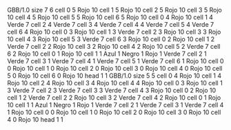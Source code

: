 <gs-board> GBB/1.0
size 7 6
cell 0 5 Rojo 10 
cell 1 5 Rojo 10 
cell 2 5 Rojo 10 
cell 3 5 Rojo 10 
cell 4 5 Rojo 10 
cell 5 5 Rojo 10 
cell 6 5 Rojo 10 
cell 0 4 Rojo 10 
cell 1 4 Verde 7 
cell 2 4 Verde 7 
cell 3 4 Verde 7 
cell 4 4 Verde 7 
cell 5 4 Verde 7 
cell 6 4 Rojo 10 
cell 0 3 Rojo 10 
cell 1 3 Verde 7 
cell 2 3 Rojo 10 
cell 3 3 Rojo 10 
cell 4 3 Rojo 10 
cell 5 3 Verde 7 
cell 6 3 Rojo 10 
cell 0 2 Rojo 10 
cell 1 2 Verde 7 
cell 2 2 Rojo 10 
cell 3 2 Rojo 10 
cell 4 2 Rojo 10 
cell 5 2 Verde 7 
cell 6 2 Rojo 10 
cell 0 1 Rojo 10 
cell 1 1 Azul 1 Negro 1 Rojo 1 Verde 7 
cell 2 1 Verde 7 
cell 3 1 Verde 7 
cell 4 1 Verde 7 
cell 5 1 Verde 7 
cell 6 1 Rojo 10 
cell 0 0 Rojo 10 
cell 1 0 Rojo 10 
cell 2 0 Rojo 10 
cell 3 0 Rojo 10 
cell 4 0 Rojo 10 
cell 5 0 Rojo 10 
cell 6 0 Rojo 10 
head 1 1
 </gs-board>
<gs-board> GBB/1.0
size 5 5
cell 0 4 Rojo 10 
cell 1 4 Rojo 10 
cell 2 4 Rojo 10 
cell 3 4 Rojo 10 
cell 4 4 Rojo 10 
cell 0 3 Rojo 10 
cell 1 3 Verde 7 
cell 2 3 Verde 7 
cell 3 3 Verde 7 
cell 4 3 Rojo 10 
cell 0 2 Rojo 10 
cell 1 2 Verde 7 
cell 2 2 Rojo 10 
cell 3 2 Verde 7 
cell 4 2 Rojo 10 
cell 0 1 Rojo 10 
cell 1 1 Azul 1 Negro 1 Rojo 1 Verde 7 
cell 2 1 Verde 7 
cell 3 1 Verde 7 
cell 4 1 Rojo 10 
cell 0 0 Rojo 10 
cell 1 0 Rojo 10 
cell 2 0 Rojo 10 
cell 3 0 Rojo 10 
cell 4 0 Rojo 10 
head 1 1 </gs-board>